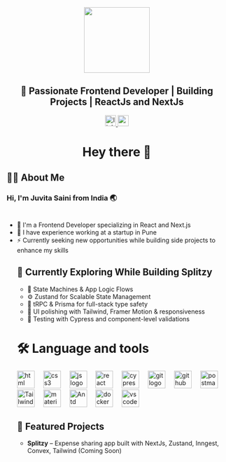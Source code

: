 <div align="center">
  <img height="150" src="https://lh3.googleusercontent.com/pw/AP1GczOOF28EdCBPD_QUASXeXPr3I-FZszqVILDavYtBfC9FuxiJjiQxGzgruJcpXmZmnryplYKDLwUldCj6-5eSz2RUr_-6EpvhRoT96CW0D8blTFpNJlTzgntPRm7E-0iOViPjOx_zcx0W5IKdpwCKkTUW=w827-h620-s-no-gm?authuser=0"  />
</div>

<h2 align="center">🚀 Passionate Frontend Developer | Building Projects | ReactJs and NextJs</h2>

<div align="center">
 <a href="https://www.linkedin.com/in/juvita-saini-77291a206/" target="_blank">
    <img src="https://img.shields.io/static/v1?message=LinkedIn&logo=linkedin&label=&color=0077B5&logoColor=white&labelColor=&style=for-the-badge" height="25" alt="linkedin logo"  />
  </a>
  <a href="mailto:juvitasaini@gmail.com" target="_blank">
    <img src="https://img.shields.io/static/v1?message=Gmail&logo=gmail&label=&color=D14836&logoColor=white&labelColor=&style=for-the-badge" height="25" alt="gmail logo"  />
  </a>
</div>

###

<h1 align="center">Hey there 👋</h1>

###

<h2 align="left">👩‍💻  About Me</h2>

###
<h3 align="left">
  Hi, I'm Juvita Saini from India 🌏<br><br>
</h3>
<ul>

<li>   🔭 I'm a Frontend Developer specializing in React and Next.js</li>
<li>  💼 I have experience working at a startup in Pune
</li>
<li>⚡ Currently seeking new opportunities while building side projects to enhance my skills
</li>
  
</uk>

<h2 align="left">🧠 Currently Exploring While Building Splitzy</h2>
<ul>
  <li>🧩 State Machines & App Logic Flows</li>
  <li>⚙️ Zustand for Scalable State Management</li>
  <li>🔗 tRPC & Prisma for full-stack type safety</li>
  <li>🎨 UI polishing with Tailwind, Framer Motion & responsiveness</li>
  <li>🧪 Testing with Cypress and component-level validations</li>
</ul>


###

<h1 align="left">🛠 Language and tools</h1>

###

<div align="left">
  <img src="https://cdn.jsdelivr.net/gh/devicons/devicon@latest/icons/html5/html5-original.svg" height="40" alt="html logo"  />
  <img width="12" />
  
 <img src="https://cdn.jsdelivr.net/gh/devicons/devicon/icons/css3/css3-original.svg" height="40" alt="css3 logo"  />
  <img width="12" />
  <img src="https://cdn.jsdelivr.net/gh/devicons/devicon@latest/icons/javascript/javascript-plain.svg" height="40" alt="js logo"  />
  <img width="12" />
  <img src="https://cdn.jsdelivr.net/gh/devicons/devicon@latest/icons/react/react-original-wordmark.svg" height="40" alt="react logo"  />
  <img width="12" />
  <img src="https://cdn.jsdelivr.net/gh/devicons/devicon@latest/icons/cypressio/cypressio-original.svg" height="40" alt="cypress logo"  />
  <img width="12" />
  <img src="https://cdn.jsdelivr.net/gh/devicons/devicon/icons/git/git-original.svg" height="40" alt="git logo"  />
  <img width="12" />
  <img src="https://cdn.jsdelivr.net/gh/devicons/devicon/icons/github/github-original.svg" height="40" alt="github logo"  />
  <img width="12" />
  <img src="https://cdn.jsdelivr.net/gh/devicons/devicon@latest/icons/postman/postman-original.svg" height="40" alt="postman logo"  />
  <img width="12" />
  <img src="https://cdn.jsdelivr.net/gh/devicons/devicon@latest/icons/tailwindcss/tailwindcss-original.svg" height="40" alt="Tailwind css logo"  />
  <img width="12" />
  <img src="https://cdn.jsdelivr.net/gh/devicons/devicon@latest/icons/materialui/materialui-original.svg" height="40" alt="material ui logo"  />
  <img width="12" />
  <img src="https://cdn.jsdelivr.net/gh/devicons/devicon@latest/icons/antdesign/antdesign-original.svg" height="40" alt="Antd logo"  />
   <img width="12" />
  <img src="https://cdn.jsdelivr.net/gh/devicons/devicon@latest/icons/docker/docker-original.svg" height="40" alt="docker logo"  />
  <img width="12" />
  <img src="https://cdn.jsdelivr.net/gh/devicons/devicon/icons/vscode/vscode-original.svg" height="40" alt="vscode logo"  />
  <img width="12" />

</div>

<h2 align="left">🧪 Featured Projects</h2>
<ul>
  <li><strong>Splitzy</strong> – Expense sharing app built with NextJs, Zustand, Inngest, Convex, Tailwind (Coming Soon)</li>
</ul>

###


